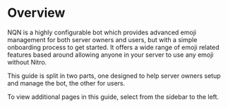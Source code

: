 # Overview

NQN is a highly configurable bot which provides advanced emoji management for both server owners and users, but with a simple onboarding process to get started. 
It offers a wide range of emoji related features based around allowing anyone in your server to use any emoji without Nitro. 


This guide is split in two parts, one designed to help server owners setup and manage the bot, the other for users.

To view additional pages in this guide, select from the sidebar to the left.
